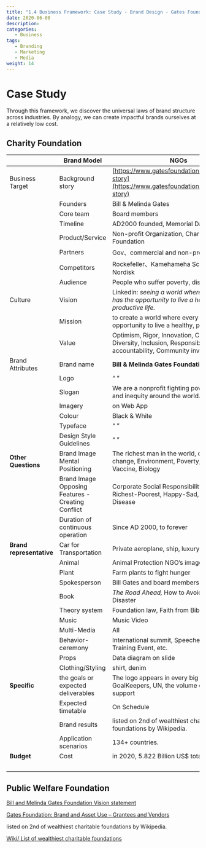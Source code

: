 ```yaml
---
title: "1.4 Business Framework: Case Study - Brand Design - Gates Foundation"
date: 2020-06-08
description:
categories:
   - Business
tags:
   - Branding
   - Marketing
   - Media
weight: 14
---
```


# Case Study

Through this framework, we discover the universal laws of brand structure across industries. By analogy, we can create impactful brands ourselves at a relatively low cost.

## Charity Foundation

| | **Brand Model** | **NGOs** |
| --- | --- | --- |
| Business Target | Background story | [https://www.gatesfoundation.org/about/our-story](https://www.gatesfoundation.org/about/our-story) |
| | Founders | Bill & Melinda Gates |
| | Core team | Board members |
| | Timeline | AD2000 founded, Memorial Days |
| | Product/Service | Non-profit Organization, Charitable Foundation |
| | Partners | Gov、commercial and non-profits Org. |
| | Competitors | Rockefeller、Kamehameha Schools、Novo Nordisk |
| | Audience | People who suffer poverty, disease, inequity |
| Culture | Vision | Linkedin: *seeing a world where every person has the opportunity to live a healthy, productive life.* |
| | Mission | to create a world where every person has the opportunity to live a healthy, productive life. |
| | Value | Optimism, Rigor, Innovation, Collaboration, Diversity, Inclusion, Responsibility and accountability, Community involvement. |
| Brand Attributes | Brand name | **Bill & Melinda Gates Foundation** |
| | Logo | “ ” |
| | Slogan | We are a nonprofit fighting poverty, disease, and inequity around the world. |
| | Imagery | on Web App |
| | Colour | Black & White |
| | Typeface | “ ” |
| | Design Style Guidelines | “ ” |
| **Other Questions** | Brand Image Mental Positioning | The richest man in the world, charity, Climate change, Environment, Poverty, Disease, Vaccine, Biology |
| | Brand Image Opposing Features - Creating Conflict | Corporate Social Responsibility Report. Richest-Poorest, Happy-Sad, Healthy- Disease |
| | Duration of continuous operation | Since AD 2000, to forever |
| **Brand representative** | Car for Transportation | Private aeroplane, ship, luxury car collection |
| | Animal | Animal Protection NGO’s image |
| | Plant | Farm plants to fight hunger |
| | Spokesperson | Bill Gates and board members |
| | Book | *The Road Ahead,* How to Avoid a Climate Disaster |
| | Theory system | Foundation law, Faith from Bible |
| | Music | Music Video |
| | Multi-Media | All |
| | Behavior-ceremony | International summit, Speeches, Workshop, Training Event, etc. |
| | Props | Data diagram on slide |
| | Clothing/Styling | shirt, denim |
| **Specific** | the goals or expected deliverables | The logo appears in every big events such as GoalKeepers, UN, the volume of the financial support |
| | Expected timetable | On Schedule |
| | Brand results | listed on 2nd of wealthiest charitable foundations by Wikipedia. |
| | Application scenarios | 134+ countries. |
| **Budget** | Cost | in 2020, 5.822 Billion US$ totally |
| | | |

## Public Welfare Foundation

[Bill and Melinda Gates Foundation Vision statement](https://mission-statement.com/bill-melinda-gates-foundation/#Bill_and_Melinda_Gates_Foundation_Vision_statement)

[Gates Foundation: Brand and Asset Use – Grantees and Vendors](https://docs.gatesfoundation.org/Documents/GATES_Brand_Guidelines-Grantees_and_Vendors.pdf)

listed on 2nd of wealthiest charitable foundations by Wikipedia.

[Wiki/ List of wealthiest charitable foundations](https://en.wikipedia.org/wiki/List_of_wealthiest_charitable_foundations)
